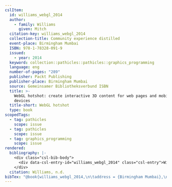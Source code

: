 ```yaml
---
cslItem:
  id: williams_webgl_2014
  author:
    - family: Williams
      given: Mitch
  citation-key: williams_webgl_2014
  collection-title: Community experience distilled
  event-place: Birmingham Mumbai
  ISBN: 978-1-78328-091-9
  issued:
    - year: 2014
  keyword: collection::pathicles::pathicles::graphics_programming
  language: eng
  number-of-pages: "289"
  publisher: Packt Publishing
  publisher-place: Birmingham Mumbai
  source: Gemeinsamer Bibliotheksverbund ISBN
  title: >-
    WebGL hotshot: create interactive 3D content for web pages and mobile
    devices
  title-short: WebGL hotshot
  type: book
scopedTags:
  - tag: pathicles
    scope: issue
  - tag: pathicles
    scope: issue
  - tag: graphics_programming
    scope: issue
rendered:
  bibliography: |-
    <div class="csl-bib-body">
      <div data-csl-entry-id="williams_webgl_2014" class="csl-entry">Williams, M. n.d.. <i>WebGL hotshot: create interactive 3D content for web pages and mobile devices</i>. Packt Publishing.</div>
    </div>
  citation: Williams, n.d.
bibTex: "@book{williams_webgl_2014,\n\taddress = {Birmingham Mumbai},\n\tauthor = {Williams, Mitch},\n\tseries = {Community experience distilled},\n\tpublisher = {Packt Publishing},\n\ttitle = {WebGL hotshot: create interactive 3D content for web pages and mobile devices},\n}\n\n"
---
```


